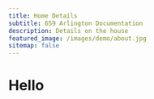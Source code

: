 ```yaml
---
title: Home Details
subtitle: 659 Arlington Documentation   
description: Details on the house
featured_image: /images/demo/about.jpg
sitemap: false
---
```


# Hello
